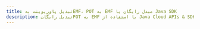---title: تبدیل پاورپوینت بهEMF، POT به EMF مبدل رایگان یا Java SDKdescription: تبدیل رایگانPOT به EMF با استفاده از Java Cloud APIs & SDK. همچنین اسناد Microsoft PowerPoint را در Cloud ایجاد، ویرایش و رندر کنید.---